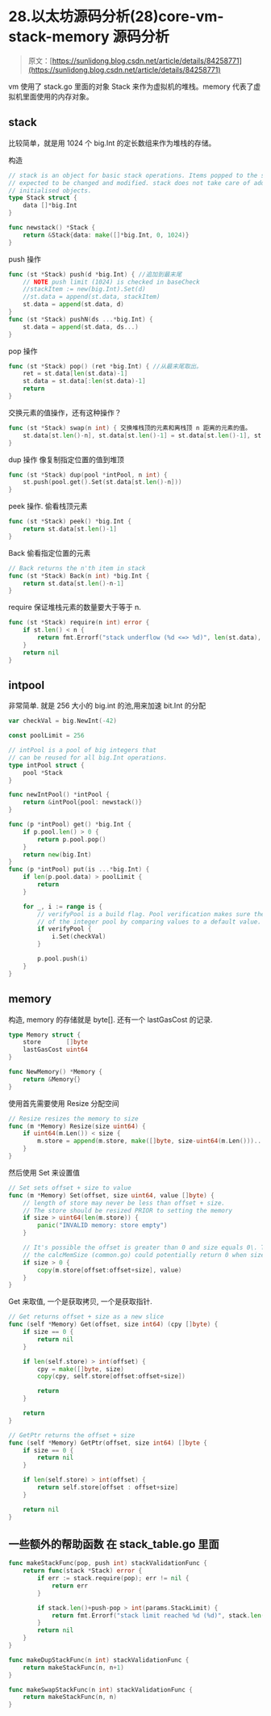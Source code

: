 # 28.以太坊源码分析(28)core-vm-stack-memory 源码分析

> 原文：[https://sunlidong.blog.csdn.net/article/details/84258771](https://sunlidong.blog.csdn.net/article/details/84258771)

vm 使用了 stack.go 里面的对象 Stack 来作为虚拟机的堆栈。memory 代表了虚拟机里面使用的内存对象。

## stack

比较简单，就是用 1024 个 big.Int 的定长数组来作为堆栈的存储。

构造

```go
// stack is an object for basic stack operations. Items popped to the stack are
// expected to be changed and modified. stack does not take care of adding newly
// initialised objects.
type Stack struct {
    data []*big.Int
}

func newstack() *Stack {
    return &Stack{data: make([]*big.Int, 0, 1024)}
} 
```

push 操作

```go
func (st *Stack) push(d *big.Int) { //追加到最末尾
    // NOTE push limit (1024) is checked in baseCheck
    //stackItem := new(big.Int).Set(d)
    //st.data = append(st.data, stackItem)
    st.data = append(st.data, d)
}
func (st *Stack) pushN(ds ...*big.Int) {
    st.data = append(st.data, ds...)
} 
```

pop 操作

```go
func (st *Stack) pop() (ret *big.Int) { //从最末尾取出。
    ret = st.data[len(st.data)-1]
    st.data = st.data[:len(st.data)-1]
    return
} 
```

交换元素的值操作，还有这种操作？

```go
func (st *Stack) swap(n int) { 交换堆栈顶的元素和离栈顶 n 距离的元素的值。
    st.data[st.len()-n], st.data[st.len()-1] = st.data[st.len()-1], st.data[st.len()-n]
} 
```

dup 操作 像复制指定位置的值到堆顶

```go
func (st *Stack) dup(pool *intPool, n int) {
    st.push(pool.get().Set(st.data[st.len()-n]))
} 
```

peek 操作. 偷看栈顶元素

```go
func (st *Stack) peek() *big.Int {
    return st.data[st.len()-1]
} 
```

Back 偷看指定位置的元素

```go
// Back returns the n'th item in stack
func (st *Stack) Back(n int) *big.Int {
    return st.data[st.len()-n-1]
} 
```

require 保证堆栈元素的数量要大于等于 n.

```go
func (st *Stack) require(n int) error {
    if st.len() < n {
        return fmt.Errorf("stack underflow (%d <=> %d)", len(st.data), n)
    }
    return nil
} 
```

## intpool

非常简单. 就是 256 大小的 big.int 的池,用来加速 bit.Int 的分配

```go
var checkVal = big.NewInt(-42)

const poolLimit = 256

// intPool is a pool of big integers that
// can be reused for all big.Int operations.
type intPool struct {
    pool *Stack
}

func newIntPool() *intPool {
    return &intPool{pool: newstack()}
}

func (p *intPool) get() *big.Int {
    if p.pool.len() > 0 {
        return p.pool.pop()
    }
    return new(big.Int)
}
func (p *intPool) put(is ...*big.Int) {
    if len(p.pool.data) > poolLimit {
        return
    }

    for _, i := range is {
        // verifyPool is a build flag. Pool verification makes sure the integrity
        // of the integer pool by comparing values to a default value.
        if verifyPool {
            i.Set(checkVal)
        }

        p.pool.push(i)
    }
} 
```

## memory

构造, memory 的存储就是 byte[]. 还有一个 lastGasCost 的记录.

```go
type Memory struct {
    store       []byte
    lastGasCost uint64
}

func NewMemory() *Memory {
    return &Memory{}
} 
```

使用首先需要使用 Resize 分配空间

```go
// Resize resizes the memory to size
func (m *Memory) Resize(size uint64) {
    if uint64(m.Len()) < size {
        m.store = append(m.store, make([]byte, size-uint64(m.Len()))...)
    }
} 
```

然后使用 Set 来设置值

```go
// Set sets offset + size to value
func (m *Memory) Set(offset, size uint64, value []byte) {
    // length of store may never be less than offset + size.
    // The store should be resized PRIOR to setting the memory
    if size > uint64(len(m.store)) {
        panic("INVALID memory: store empty")
    }

    // It's possible the offset is greater than 0 and size equals 0\. This is because
    // the calcMemSize (common.go) could potentially return 0 when size is zero (NO-OP)
    if size > 0 {
        copy(m.store[offset:offset+size], value)
    }
} 
```

Get 来取值, 一个是获取拷贝, 一个是获取指针.

```go
// Get returns offset + size as a new slice
func (self *Memory) Get(offset, size int64) (cpy []byte) {
    if size == 0 {
        return nil
    }

    if len(self.store) > int(offset) {
        cpy = make([]byte, size)
        copy(cpy, self.store[offset:offset+size])

        return
    }

    return
}

// GetPtr returns the offset + size
func (self *Memory) GetPtr(offset, size int64) []byte {
    if size == 0 {
        return nil
    }

    if len(self.store) > int(offset) {
        return self.store[offset : offset+size]
    }

    return nil
} 
```

## 一些额外的帮助函数 在 stack_table.go 里面

```go
func makeStackFunc(pop, push int) stackValidationFunc {
    return func(stack *Stack) error {
        if err := stack.require(pop); err != nil {
            return err
        }

        if stack.len()+push-pop > int(params.StackLimit) {
            return fmt.Errorf("stack limit reached %d (%d)", stack.len(), params.StackLimit)
        }
        return nil
    }
}

func makeDupStackFunc(n int) stackValidationFunc {
    return makeStackFunc(n, n+1)
}

func makeSwapStackFunc(n int) stackValidationFunc {
    return makeStackFunc(n, n)
} 
```